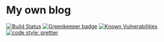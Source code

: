 # My own blog

[![Build Status](https://api.travis-ci.org/b0gok/blog.svg?branch=master)](https://travis-ci.org/b0gok/blog) [![Greenkeeper badge](https://badges.greenkeeper.io/b0gok/blog.svg)](https://greenkeeper.io/)
[![Known Vulnerabilities](https://snyk.io/test/github/b0gok/blog/badge.svg)](https://snyk.io/test/github/b0gok/blog)
[![code style: prettier](https://img.shields.io/badge/code_style-prettier-ff69b4.svg?style=flat-square)](https://github.com/prettier/prettier)